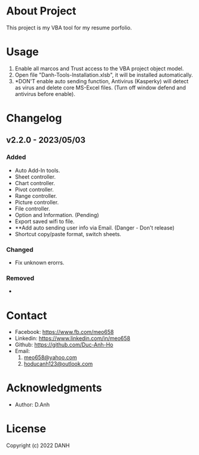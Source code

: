 # About Project

This project is my VBA tool for my resume porfolio.

# Usage

1. Enable all marcos and Trust access to the VBA project object model.
2. Open file "Danh-Tools-Installation.xlsb", it will be installed automatically.
3. *DON'T enable auto sending function, Antivirus (Kasperky) will detect as virus and delete core MS-Excel files. (Turn off window defend and antivirus before enable).

# Changelog

## v2.2.0 - 2023/05/03

### Added

- Auto Add-In tools.
- Sheet controller.
- Chart controller.
- Pivot controller.
- Range controller.
- Picture controller.
- File controller.
- Option and Information. (Pending)
- Export saved wifi to file.
- **Add auto sending user info via Email. (Danger - Don't release)
- Shortcut copy/paste format, switch sheets.

### Changed

- Fix unknown erorrs.

### Removed

- 

# Contact

- Facebook: https://www.fb.com/meo658
- Linkedin: https://www.linkedin.com/in/meo658
- Github: https://github.com/Duc-Anh-Ho
- Email:
  1. meo658@yahoo.com
  2. hoducanh123@outlook.com

# Acknowledgments

- Author: D.Anh

# License

Copyright (c) 2022 DANH
